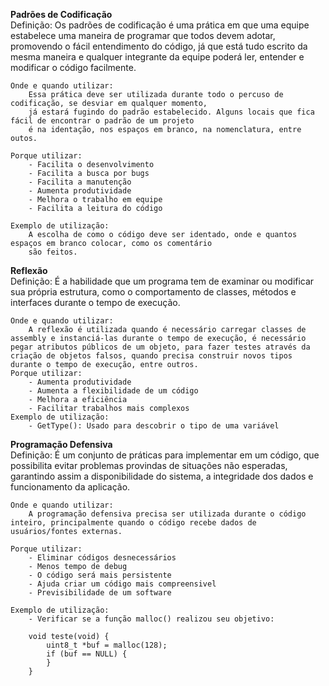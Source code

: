 **Padrões de Codificação**  
    Definição:
        Os padrões de codificação é uma prática em que uma equipe estabelece uma maneira de programar que
        todos devem adotar, promovendo o fácil entendimento do código, já que está tudo escrito da mesma
        maneira e qualquer integrante da equipe poderá ler, entender e modificar o código facilmente.   

    Onde e quando utilizar:
        Essa prática deve ser utilizada durante todo o percuso de codificação, se desviar em qualquer momento,
        já estará fugindo do padrão estabelecido. Alguns locais que fica fácil de encontrar o padrão de um projeto
        é na identação, nos espaços em branco, na nomenclatura, entre outos.

    Porque utilizar:
        - Facilita o desenvolvimento
        - Facilita a busca por bugs
        - Facilita a manutenção
        - Aumenta produtividade
        - Melhora o trabalho em equipe
        - Facilita a leitura do código

    Exemplo de utilização:
        A escolha de como o código deve ser identado, onde e quantos espaços em branco colocar, como os comentário
        são feitos.

**Reflexão**  
    Definição:
        É a habilidade que um programa tem de examinar ou modificar sua própria estrutura, como o comportamento de
        classes, métodos e interfaces durante o tempo de execução.  

    Onde e quando utilizar:
        A reflexão é utilizada quando é necessário carregar classes de assembly e instanciá-las durante o tempo de execução, é necessário pegar atributos públicos de um objeto, para fazer testes através da criação de objetos falsos, quando precisa construir novos tipos durante o tempo de execução, entre outros.
    Porque utilizar:
        - Aumenta produtividade
        - Aumenta a flexibilidade de um código
        - Melhora a eficiência
        - Facilitar trabalhos mais complexos
    Exemplo de utilização:
        - GetType(): Usado para descobrir o tipo de uma variável
**Programação Defensiva**  
    Definição:
        É um conjunto de práticas para implementar em um código, que possibilita evitar problemas provindas de situações não esperadas, garantindo assim a disponibilidade do sistema, a integridade dos dados e funcionamento da aplicação.

    Onde e quando utilizar:
        A programação defensiva precisa ser utilizada durante o código inteiro, principalmente quando o código recebe dados de usuários/fontes externas.

    Porque utilizar:
        - Eliminar códigos desnecessários
        - Menos tempo de debug
        - O código será mais persistente
        - Ajuda criar um código mais compreensivel
        - Previsibilidade de um software

    Exemplo de utilização:
        - Verificar se a função malloc() realizou seu objetivo:

        void teste(void) {
            uint8_t *buf = malloc(128);
            if (buf == NULL) {
            }
        }